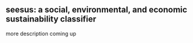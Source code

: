 ## seesus: a social, environmental, and economic sustainability classifier

more description coming up